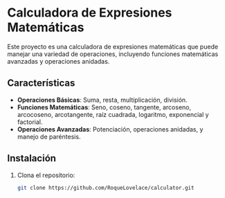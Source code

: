 # Calculadora de Expresiones Matemáticas

Este proyecto es una calculadora de expresiones matemáticas que puede manejar una variedad de operaciones, incluyendo funciones matemáticas avanzadas y operaciones anidadas.

## Características

- **Operaciones Básicas**: Suma, resta, multiplicación, división.
- **Funciones Matemáticas**: Seno, coseno, tangente, arcoseno, arcocoseno, arcotangente, raíz cuadrada, logaritmo, exponencial y factorial.
- **Operaciones Avanzadas**: Potenciación, operaciones anidadas, y manejo de paréntesis.

## Instalación

1. Clona el repositorio:
   ```bash
   git clone https://github.com/RoqueLovelace/calculator.git
